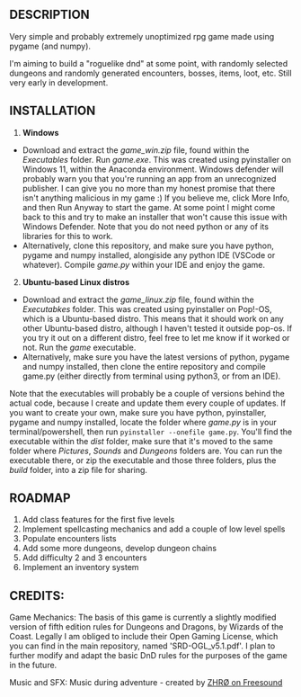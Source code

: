 ## DESCRIPTION

Very simple and probably extremely unoptimized rpg game made using pygame (and numpy).

I'm aiming to build a "roguelike dnd" at some point, with randomly selected dungeons and randomly generated encounters, bosses, items, loot, etc. Still very early in development.

## INSTALLATION

1. **Windows**
* Download and extract the _game_win.zip_ file, found within the _Executables_ folder. Run _game.exe_. This was created using pyinstaller on Windows 11, within the Anaconda environment. Windows defender will probably warn you that you're running an app from an unrecognized publisher. I can give you no more than my honest promise that there isn't anything malicious in my game :) If you believe me, click More Info, and then Run Anyway to start the game. At some point I might come back to this and try to make an installer that won't cause this issue with Windows Defender. Note that you do not need python or any of its libraries for this to work.
* Alternatively, clone this repository, and make sure you have python, pygame and numpy installed, alongiside any python IDE (VSCode or whatever). Compile _game.py_ within your IDE and enjoy the game.
2. **Ubuntu-based Linux distros**
* Download and extract the _game_linux.zip_ file, found within the _Executabkes_ folder. This was created using pyinstaller on Pop!-OS, which is a Ubuntu-based distro. This means that it should work on any other Ubuntu-based distro, although I haven't tested it outside pop-os. If you try it out on a different distro, feel free to let me know if it worked or not. Run the _game_ executable.
* Alternatively, make sure you have the latest versions of python, pygame and numpy installed, then clone the entire repository and compile game.py (either directly from terminal using python3, or from an IDE).

Note that the executables will probably be a couple of versions behind the actual code, because I create and update them every couple of updates. If you want to create your own, make sure you have python, pyinstaller, pygame and numpy installed, locate the folder where _game.py_ is in your terminal/powershell, then run `pyinstaller --onefile game.py`. You'll find the executable within the _dist_ folder, make sure that it's moved to the same folder where _Pictures_, _Sounds_ and _Dungeons_ folders are. You can run the executable there, or zip the executable and those three folders, plus the _build_ folder, into a zip file for sharing.

## ROADMAP

1. Add class features for the first five levels
2. Implement spellcasting mechanics and add a couple of low level spells
3. Populate encounters lists
4. Add some more dungeons, develop dungeon chains
5. Add difficulty 2 and 3 encounters
6. Implement an inventory system

## CREDITS:

Game Mechanics:
The basis of this game is currently a slightly modified version of fifth edition rules for Dungeons and Dragons, by Wizards of the Coast. Legally I am obliged to include their Open Gaming License, which you can find in the main repository, named 'SRD-OGL_v5.1.pdf'. I plan to further modify and adapt the basic DnD rules for the purposes of the game in the future.

Music and SFX:
Music during adventure - created by [ZHRØ on Freesound](https://freesound.org/people/ZHR%C3%98/sounds/527321/)
